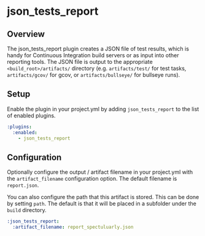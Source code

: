 json_tests_report
=================

## Overview

The json_tests_report plugin creates a JSON file of test results, which is 
handy for Continuous Integration build servers or as input into other 
reporting tools. The JSON file is output to the appropriate
`<build_root>/artifacts/` directory (e.g. `artifacts/test/` for test tasks,
`artifacts/gcov/` for gcov, or `artifacts/bullseye/` for bullseye runs).

## Setup

Enable the plugin in your project.yml by adding `json_tests_report` to the list
of enabled plugins.

``` YAML
:plugins:
  :enabled:
    - json_tests_report
```

## Configuration

Optionally configure the output / artifact filename in your project.yml with
the `artifact_filename` configuration option. The default filename is
`report.json`.

You can also configure the path that this artifact is stored. This can be done
by setting `path`. The default is that it will be placed in a subfolder under
the `build` directory.

``` YAML
:json_tests_report:
  :artifact_filename: report_spectuluarly.json
```
